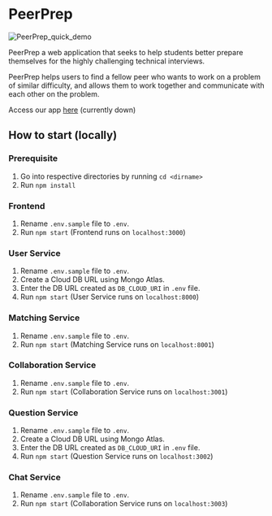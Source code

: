 # PeerPrep

![PeerPrep_quick_demo](https://user-images.githubusercontent.com/60286063/201692839-981cd139-efcf-440f-ba5b-91e8e16a8f8b.gif)

PeerPrep a web application that seeks to help students better prepare themselves for the highly challenging technical interviews. 

PeerPrep helps users to find a fellow peer who wants to work on a problem of similar difficulty, and allows them to work together and communicate with each other on the problem.

Access our app [here](http://peerprepfe.s3-website-ap-southeast-1.amazonaws.com/login) (currently down)

## How to start (locally)

### Prerequisite
1. Go into respective directories by running `cd <dirname>`
2. Run `npm install`

### Frontend
1. Rename `.env.sample` file to `.env`.
2. Run `npm start` (Frontend runs on `localhost:3000`)

### User Service
1. Rename `.env.sample` file to `.env`.
2. Create a Cloud DB URL using Mongo Atlas.
3. Enter the DB URL created as `DB_CLOUD_URI` in `.env` file.
4. Run `npm start` (User Service runs on `localhost:8000`)

### Matching Service
1. Rename `.env.sample` file to `.env`.
2. Run `npm start` (Matching Service runs on `localhost:8001`)

### Collaboration Service
1. Rename `.env.sample` file to `.env`.
2. Run `npm start` (Collaboration Service runs on `localhost:3001`)

### Question Service
1. Rename `.env.sample` file to `.env`.
2. Create a Cloud DB URL using Mongo Atlas.
3. Enter the DB URL created as `DB_CLOUD_URI` in `.env` file.
4. Run `npm start` (Question Service runs on `localhost:3002`)

### Chat Service
1. Rename `.env.sample` file to `.env`.
2. Run `npm start` (Collaboration Service runs on `localhost:3003`)
